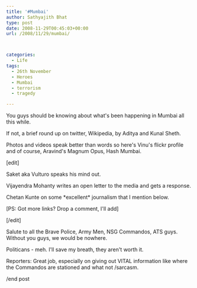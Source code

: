 ```yaml
---
title: '#Mumbai'
author: Sathyajith Bhat
type: post
date: 2008-11-29T00:45:03+00:00
url: /2008/11/29/mumbai/



categories:
  - Life
tags:
  - 26th November
  - Heroes
  - Mumbai
  - terrorism
  - tragedy

---
```

You guys should be knowing about what's been happening in Mumbai all this while.

If not, a brief round up on twitter, Wikipedia, by Aditya and Kunal Sheth.

Photos and videos speak better than words so here's Vinu's flickr profile and of course, Aravind's Magnum Opus, Hash Mumbai.

[edit]

Saket aka Vulturo speaks his mind out.

Vijayendra Mohanty writes an open letter to the media and gets a response.

Chetan Kunte on some \*excellent\* journalism that I mention below.

[PS: Got more links? Drop a comment, I'll add]

[/edit]

Salute to all the Brave Police, Army Men, NSG Commandos, ATS guys. Without you guys, we would be nowhere.

Politicans - meh. I'll save my breath, they aren't worth it.

Reporters: Great job, especially on giving out VITAL information like where the Commandos are stationed and what not /sarcasm.

/end post
